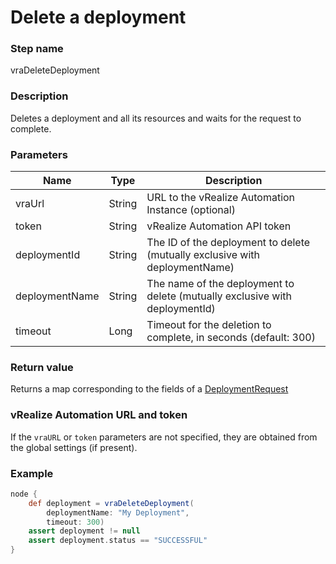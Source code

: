 # Delete a deployment

### Step name
vraDeleteDeployment

### Description
Deletes a deployment and all its resources and waits for the request to complete.

### Parameters
| Name | Type | Description |
|------|------|-------------|
| vraUrl | String | URL to the vRealize Automation Instance (optional) |
| token | String | vRealize Automation API token |
| deploymentId | String |The ID of the deployment to delete (mutually exclusive with deploymentName) |
| deploymentName | String | The name of the deployment to delete (mutually exclusive with deploymentId) |
| timeout | Long | Timeout for the deletion to complete, in seconds (default: 300) |

### Return value
Returns a map corresponding to the fields of a [DeploymentRequest](https://prydin.github.io/vrealize-automation-plugin-for-jenkins/apidocs/com/vmware/vra/jenkinsplugin/model/deployment/DeploymentRequest.html)

### vRealize Automation URL and token
If the ```vraURL``` or ```token``` parameters are not specified, they are obtained from the 
global settings (if present).

### Example
```groovy
node {
    def deployment = vraDeleteDeployment(
        deploymentName: "My Deployment",
        timeout: 300)
    assert deployment != null
    assert deployment.status == "SUCCESSFUL"
}
```